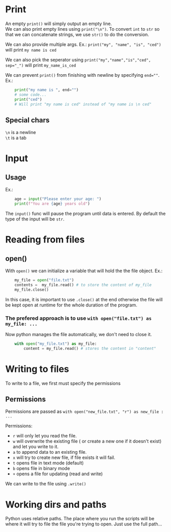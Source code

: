 # Print
An empty `print()` will simply output an empty line.\
We can also print empty lines using `print("\n")`.
To convert `int` to `str` so that we can concatenate strings, we use `str()` to do the conversion.

We can also provide multiple args. Ex.: `print("my", "name", "is", "ced")` will print `my name is ced`

We can also pick the seperator using `print("my","name","is","ced", sep="_")` will print `my_name_is_ced`

We can prevent `print()` from finishing with newline by specifying `end=""`. Ex.:
```python
    print("my name is ", end="")
    # some code...
    print("ced")
    # Will print "my name is ced" instead of "my name is \n ced"
```
## Special chars
`\n` is a newline\
`\t` is a tab



# Input
## Usage
Ex.:
```python
    age = input("Please enter your age: ")
    print(f"You are {age} years old")
```
The `input()` func will pause the program until data is entered. By default the type of the input will be `str`.

# Reading from files 
## open()

With `open()` we can initialize a variable that will hold the the file object. Ex.:
```python
    my_file = open("file.txt")
    contents =  my_file.read() # to store the content of my_file
    my_file.close()
```
In this case, it is important to use `.close()` at the end otherwise the file will be kept open at runtime for the whole duration of the program.

### The prefered approach is to use `with open("file.txt") as my_file: ...`
Now python manages the file  automatically, we don't need to close it.
```python
    with open("my_file.txt") as my_file:
        content = my_file.read() # stores the content in "content"
```

# Writing to files
To write to a file, we first must specify the permissions
## Permissions
Permissions are passed as `with open("new_file.txt", "r") as new_file : ...`

Permissions:
- `r` will only let you read the file.
- `w` will overwrite the existing file ( or create a new one if it doesn't exist) and let you write to it.
- `a` to append data to an existing file.
- `x` will try to create new file, if file exists it will fail.
- `t` opens file in text mode (default)
- `b` opens file in binary mode
- `+` opens a file for updating (read and write)

We can write to the file using `.write()`

# Working dirs and paths
Python uses relative paths. The place where you run the scripts will be where it will try to file the file you're trying to open.
Just use the full path...
